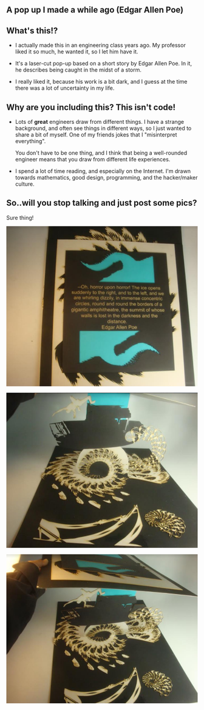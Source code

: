 ## A pop up I made a while ago (Edgar Allen Poe)

## What's this!?

- I actually made this in an engineering class years ago.
  My professor liked it so much, he wanted it, so I let him have it.
  
- It's a laser-cut pop-up based on a short story by Edgar Allen Poe.
  In it, he describes being caught in the midst of a storm.
 
- I really liked it, because his work is a bit dark, and I guess
  at the time there was a lot of uncertainty in my life.

## Why are you including this? This isn't code!

- Lots of **great** engineers draw from different things.
  I have a strange background, and often see things in different ways,
  so I just wanted to share a bit of myself. 
  One of my friends jokes that I "misinterpret everything". 
  
  You don't have to be one thing, and I think that being a well-rounded
  engineer means that you draw from different life experiences. 
  
- I spend a lot of time reading, and especially on the Internet.
  I'm drawn towards mathematics, good design, programming, and the hacker/maker culture.
  
## So..will you stop talking and just post some pics?

Sure thing!

![popup1](/images/popup1.png)

![popup2](/images/popup2.png)

![popup3](/images/popup3.png)
